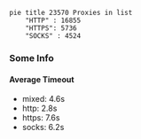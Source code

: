 
```mermaid
pie title 23570 Proxies in list
    "HTTP" : 16855
    "HTTPS": 5736
    "SOCKS" : 4524
```

### Some Info
#### Average Timeout

- mixed: 4.6s
- http: 2.8s
- https: 7.6s
- socks: 6.2s